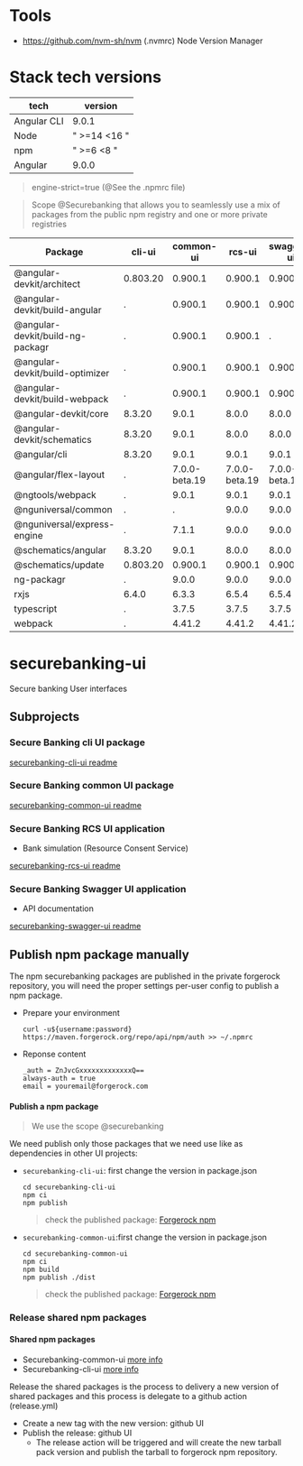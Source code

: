 # Tools
- https://github.com/nvm-sh/nvm (.nvmrc) Node Version Manager

# Stack tech versions
| tech        | version      |
|-------------|--------------|
| Angular CLI | 9.0.1        |
| Node        | " >=14 <16 " |
| npm         | " >=6 <8 "   |
| Angular     | 9.0.0        |
> engine-strict=true (@See the .npmrc file)

> Scope @Securebanking that allows you to seamlessly use a mix of packages from the public npm registry and one or more private registries

| Package                          | cli-ui   | common-ui        | rcs-ui        | swagger-ui    |
|----------------------------------|----------|------------------|---------------|---------------|
| @angular-devkit/architect        | 0.803.20 | 0.900.1          | 0.900.1       | 0.900.2       |
| @angular-devkit/build-angular    | .        | 0.900.1          | 0.900.1       | 0.900.2       |
| @angular-devkit/build-ng-packagr | .        | 0.900.1          | 0.900.1       | .             |
| @angular-devkit/build-optimizer  | .        | 0.900.1          | 0.900.1       | 0.900.2       |
| @angular-devkit/build-webpack    | .        | 0.900.1          | 0.900.1       | 0.900.2       |
| @angular-devkit/core             | 8.3.20   | 9.0.1            | 8.0.0         | 8.0.0         |
| @angular-devkit/schematics       | 8.3.20   | 9.0.1            | 8.0.0         | 8.0.0         |
| @angular/cli                     | 8.3.20   | 9.0.1            | 9.0.1         | 9.0.1         |
| @angular/flex-layout             | .        | 7.0.0-beta.19    | 7.0.0-beta.19 | 7.0.0-beta.19 |
| @ngtools/webpack                 | .        | 9.0.1            | 9.0.1         | 9.0.1         |
| @nguniversal/common              | .        | .                | 9.0.0         | 9.0.0         |
| @nguniversal/express-engine      | .        | 7.1.1            | 9.0.0         | 9.0.0         |
| @schematics/angular              | 8.3.20   | 9.0.1            | 8.0.0         | 8.0.0         |
| @schematics/update               | 0.803.20 | 0.900.1          | 0.900.1       | 0.900.1       |
| ng-packagr                       | .        | 9.0.0            | 9.0.0         | 9.0.0         |
| rxjs                             | 6.4.0    | 6.3.3            | 6.5.4         | 6.5.4         |
| typescript                       | .        | 3.7.5            | 3.7.5         | 3.7.5         |
| webpack                          | .        | 4.41.2           | 4.41.2        | 4.41.2        |

# securebanking-ui

Secure banking User interfaces

## Subprojects

### Secure Banking cli UI package

[securebanking-cli-ui readme](securebanking-cli-ui/README.md)

### Secure Banking common UI package

[securebanking-common-ui readme](securebanking-common-ui/README.md)

### Secure Banking RCS UI application

- Bank simulation (Resource Consent Service)

[securebanking-rcs-ui readme](securebanking-rcs-ui/README.md)

### Secure Banking Swagger UI application

- API documentation

[securebanking-swagger-ui readme](securebanking-swagger-ui/README.md)

## Publish npm package manually

The npm securebanking packages are published in the private forgerock repository, you will need the proper settings per-user config to publish a npm package.

- Prepare your environment
  ```shell
  curl -u${username:password} https://maven.forgerock.org/repo/api/npm/auth >> ~/.npmrc
  ```
- Reponse content
  ```shell
  _auth = ZnJvcGxxxxxxxxxxxxxQ==
  always-auth = true
  email = youremail@forgerock.com
  ```

#### Publish a npm package
> We use the scope @securebanking

We need publish only those packages that we need use like as dependencies in other UI projects:

- `securebanking-cli-ui`: first change the version in package.json
  ```shell
  cd securebanking-cli-ui
  npm ci
  npm publish
  ```
  > check the published package: [Forgerock npm](https://maven.forgerock.org/repo/webapp/#/artifacts/browse/tree/General/npm-local/@securebanking/securebanking-cli-ui/-/@securebanking)
- `securebanking-common-ui`:first change the version in package.json
  ```shell
  cd securebanking-common-ui
  npm ci
  npm build
  npm publish ./dist
  ```
  > check the published package: [Forgerock npm](https://maven.forgerock.org/repo/webapp/#/artifacts/browse/tree/General/npm-local/@securebanking/securebanking-common-ui/-/@securebanking)

### Release shared npm packages
#### Shared npm packages
- Securebanking-common-ui [more info](securebanking-common-ui/README.md)
- Securebanking-cli-ui [more info](securebanking-cli-ui/README.md)

Release the shared packages is the process to delivery a new version of shared packages and this process is delegate to a github action (release.yml)
- Create a new tag with the new version: github UI
- Publish the release: github UI
  - The release action will be triggered and will create the new tarball pack version and publish the tarball to forgerock npm repository.
